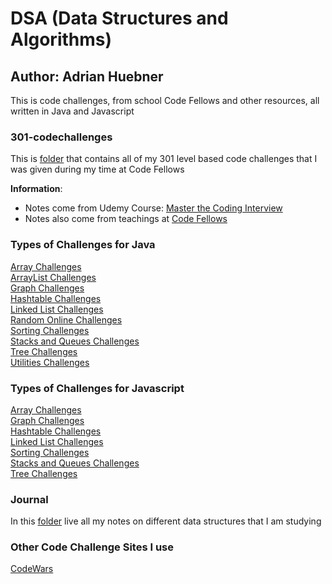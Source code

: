 # DSA (Data Structures and Algorithms)

## Author: Adrian Huebner

This is code challenges, from school Code Fellows and other resources, all written in Java and Javascript

### 301-codechallenges

This is [folder](./301-codechallenges) that contains all of my 301 level based code challenges that I was given during my time at Code Fellows

**Information**:

- Notes come from Udemy Course: [Master the Coding Interview](https://www.udemy.com/course/master-the-coding-interview-data-structures-algorithms/)
- Notes also come from teachings at [Code Fellows](https://www.codefellows.org/)

### Types of Challenges for Java

[Array Challenges](./java/src/main/java/array)  
[ArrayList Challenges](./java/src/main/java/arrayList)  
[Graph Challenges](./java/src/main/java/graph)  
[Hashtable Challenges](./java/src/main/java/hashtable)  
[Linked List Challenges](./java/src/main/java/linkedlist)  
[Random Online Challenges](./java/src/main/java/random)  
[Sorting Challenges](./java/src/main/java/sort)  
[Stacks and Queues Challenges](./java/src/main/java/stacksandqueues)  
[Tree Challenges](./java/src/main/java/tree)  
[Utilities Challenges](./java/src/main/java/utilities)

### Types of Challenges for Javascript

[Array Challenges](./javascript/array)  
[Graph Challenges](./javascript/graph)  
[Hashtable Challenges](./javascript/hashtable)  
[Linked List Challenges](./javascript/linkedlist)  
[Sorting Challenges](./javascript/sort)  
[Stacks and Queues Challenges](./javascript/stacksandqueues)  
[Tree Challenges](./javascript/tree)

### Journal

In this [folder](./data-structure-notes) live all my notes on different data structures that I am studying

### Other Code Challenge Sites I use

[CodeWars](https://www.codewars.com/users/adrian_elizabeth?refreshed=true)  
